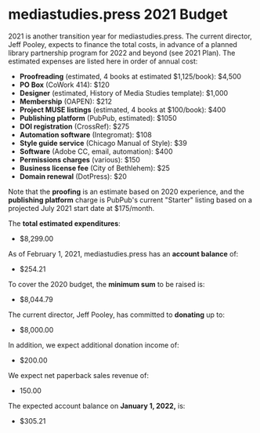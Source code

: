 # mediastudies.press 2021 Budget

2021 is another transition year for mediastudies.press. The current director, Jeff Pooley, expects to finance the total costs, in advance of a planned library partnership program for 2022 and beyond (see 2021 Plan). The estimated expenses are listed here in order of annual cost:

* **Proofreading** (estimated, 4 books at estimated $1,125/book): $4,500
* **PO Box** (CoWork 414): $120
* **Designer** (estimated, History of Media Studies template): $1,000
* **Membership** (OAPEN): $212
* **Project MUSE listings** (estimated, 4 books at $100/book): $400
* **Publishing platform** (PubPub, estimated): $1050
* **DOI registration** (CrossRef): $275
* **Automation software** (Integromat): $108
* **Style guide service** (Chicago Manual of Style): $39
* **Software** (Adobe CC, email, automation): $400
* **Permissions charges** (various): $150
* **Business license fee** (City of Bethlehem): $25
* **Domain renewal** (DotPress): $20

Note that the **proofing** is an estimate based on 2020 experience, and the **publishing platform** charge is PubPub's current "Starter" listing based on a projected July 2021 start date at $175/month.

The **total estimated expenditures**:

* $8,299.00

As of February 1, 2021, mediastudies.press has an **account balance** of:

* $254.21

To cover the 2020 budget, the **minimum sum** to be raised is:

* $8,044.79

The current director, Jeff Pooley, has committed to **donating** up to:

* $8,000.00

In addition, we expect additional donation income of:

* $200.00

We expect net paperback sales revenue of:

* 150.00

The expected account balance on **January 1, 2022,** is:

* $305.21